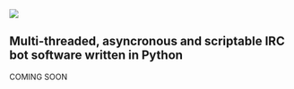 <img src="https://mode-60.github.io/web/pycore-offic-logo.png">

<h2>Multi-threaded, asyncronous and scriptable IRC bot software written in Python</h2>

COMING SOON
